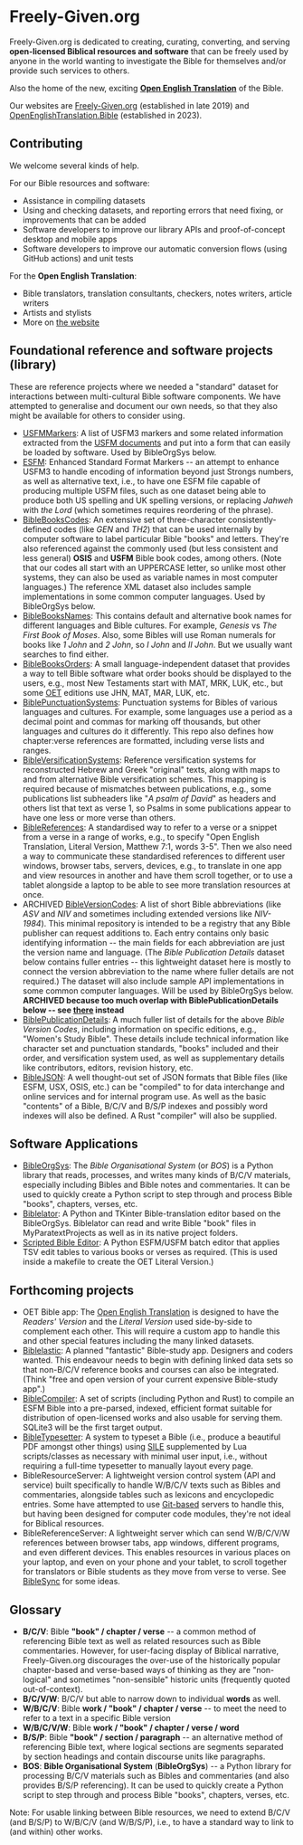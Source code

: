 # Freely-Given.org

Freely-Given.org is dedicated to creating, curating, converting, and serving **open-licensed
Biblical resources and software** that can be freely used by anyone in the world
wanting to investigate the Bible for themselves
and/or provide such services to others.

Also the home of the new, exciting **[Open English Translation](https://github.com/Freely-Given-org/OpenEnglishTranslation--OET)** of the Bible.

Our websites are [Freely-Given.org](https://Freely-Given.org) (established in late 2019) and [OpenEnglishTranslation.Bible](https://OpenEnglishTranslation.Bible) (established in 2023).

## Contributing

We welcome several kinds of help.

For our Bible resources and software:

- Assistance in compiling datasets
- Using and checking datasets, and reporting errors that need fixing, or improvements that can be added
- Software developers to improve our library APIs and proof-of-concept desktop and mobile apps
- Software developers to improve our automatic conversion flows (using GitHub actions) and unit tests

For the **Open English Translation**:

- Bible translators, translation consultants, checkers, notes writers, article writers
- Artists and stylists
- More on [the website](https://OpenEnglishTranslation.Bible/About/Partners)

## Foundational reference and software projects (library)

These are reference projects where we needed a "standard" dataset for interactions between multi-cultural Bible software components.
We have attempted to generalise and document our own needs,
so that they also might be available for others to consider using.

- [USFMMarkers](https://github.com/Freely-Given-org/USFMMarkers): A list of USFM3 markers and some related information extracted from the [USFM documents](https://ubsicap.github.io/usfm/) and put into a form that can easily be loaded by software. Used by BibleOrgSys below.
- [ESFM](https://github.com/Freely-Given-org/ESFM): Enhanced Standard Format Markers -- an attempt to enhance USFM3 to handle encoding of information beyond just Strongs numbers, as well as alternative text, i.e., to have one ESFM file capable of producing multiple USFM files, such as one dataset being able to produce both US spelling and UK spelling versions, or replacing *Jahweh* with *the Lord* (which sometimes requires reordering of the phrase).
- [BibleBooksCodes](https://github.com/Freely-Given-org/BibleBooksCodes): An extensive set of three-character consistently-defined codes (like *GEN* and *TH2*) that can be used internally by computer software to label particular Bible "books" and letters. They're also referenced against the commonly used (but less consistent and less general) **OSIS** and **USFM** Bible book codes, among others. (Note that our codes all start with an UPPERCASE letter, so unlike most other systems, they can also be used as variable names in most computer languages.) The reference XML dataset also includes sample implementations in some common computer languages. Used by BibleOrgSys below.
- [BibleBooksNames](https://github.com/Freely-Given-org/BibleBooksNames): This contains default and alternative book names for different languages and Bible cultures. For example, *Genesis* vs *The First Book of Moses*. Also, some Bibles will use Roman numerals for books like *1 John* and *2 John*, so *I John* and *II John*. But we usually want searches to find either.
- [BibleBooksOrders](https://github.com/Freely-Given-org/BibleBooksOrders): A small language-independent dataset that provides a way to tell Bible software what order books should be displayed to the users, e.g., most New Testaments start with MAT, MRK, LUK, etc., but some [OET](https://OpenEnglishTranslation.Bible) editions use JHN, MAT, MAR, LUK, etc.
- [BiblePunctuationSystems](https://github.com/Freely-Given-org/BiblePunctuationSystems): Punctuation systems for Bibles of various languages and cultures. For example, some languages use a period as a decimal point and commas for marking off thousands, but other languages and cultures do it differently. This repo also defines how chapter:verse references are formatted, including verse lists and ranges.
- [BibleVersificationSystems](https://github.com/Freely-Given-org/BibleVersificationSystems): Reference versification systems for reconstructed Hebrew and Greek "original" texts, along with maps to and from alternative Bible versification schemes. This mapping is required because of mismatches between publications, e.g., some publications list subheaders like "*A psalm of David*" as headers and others list that text as verse 1, so Psalms in some publications appear to have one less or more verse than others.
- [BibleReferences](https://github.com/Freely-Given-org/BibleReferences): A standardised way to refer to a verse or a snippet from a verse in a range of works, e.g., to specify "Open English Translation, Literal Version, Matthew 7:1, words 3-5". Then we also need a way to communicate these standardised references to different user windows, browser tabs, servers, devices, e.g., to translate in one app and view resources in another and have them scroll together, or to use a tablet alongside a laptop to be able to see more translation resources at once.
- ARCHIVED [BibleVersionCodes](https://github.com/Freely-Given-org/BibleVersionCodes): A list of short Bible abbreviations (like *ASV* and *NIV* and sometimes including extended versions like *NIV-1984*). This minimal repository is intended to be a registry that any Bible publisher can request additions to. Each entry contains only basic identifying information -- the main fields for each abbreviation are just the version name and language. (The *Bible Publication Details* dataset below contains fuller entries -- this lightweight dataset here is mostly to connect the version abbreviation to the name where fuller details are not required.) The dataset will also include sample API implementations in some common computer languages. Will be used by BibleOrgSys below. **ARCHIVED because too much overlap with BiblePublicationDetails below -- see [there](https://github.com/Freely-Given-org/BiblePublicationDetails) instead**
- [BiblePublicationDetails](https://github.com/Freely-Given-org/BiblePublicationDetails): A much fuller list of details for the above *Bible Version Codes*, including information on specific editions, e.g., "Women's Study Bible". These details include technical information like character set and punctuation standards, "books" included and their order, and versification system used, as well as supplementary details like contributors, editors, revision history, etc.
- [BibleJSON](https://github.com/Freely-Given-org/BibleJSON): A well thought-out set of JSON formats that Bible files (like ESFM, USX, OSIS, etc.) can be "compiled" to for data interchange and online services and for internal program use. As well as the basic "contents" of a Bible, B/C/V and B/S/P indexes and possibly word indexes will also be defined. A Rust "compiler" will also be supplied.

## Software Applications

- [BibleOrgSys](https://github.com/Freely-Given-org/BibleOrgSys): The *Bible Organisational System* (or *BOS*) is a Python library that reads, processes, and writes many kinds of B/C/V materials, especially including Bibles and Bible notes and commentaries. It can be used to quickly create a Python script to step through and process Bible "books", chapters, verses, etc.
- [Biblelator](https://github.com/Freely-Given-org/Biblelator): A Python and TKinter Bible-translation editor based on the BibleOrgSys. Biblelator can read and write Bible "book" files in MyParatextProjects as well as in its native project folders.
- [Scripted Bible Editor](https://github.com/Freely-Given-org/ScriptedBibleEditor): A Python ESFM/USFM batch editor that applies TSV edit tables to various books or verses as required. (This is used inside a makefile to create the OET Literal Version.)

## Forthcoming projects

- OET Bible app: The [Open English Translation](https://OpenEnglishTranslation.Bible) is designed to have the *Readers' Version* and the *Literal Version* used side-by-side to complement each other. This will require a custom app to handle this and other special features including the many linked datasets.
- [Biblelastic](https://github.com/Freely-Given-org/Biblelastic): A planned "fantastic" Bible-study app. Designers and coders wanted. This endeavour needs to begin with defining linked data sets so that non-B/C/V reference books and courses can also be integrated. (Think "free and open version of your current expensive Bible-study app".)
- [BibleCompiler](https://github.com/Freely-Given-org/BibleCompiler): A set of scripts (including Python and Rust) to compile an ESFM Bible into a pre-parsed, indexed, efficient format suitable for distribution of open-licensed works and also usable for serving them. SQLite3 will be the first target output.
- [BibleTypesetter](https://github.com/Freely-Given-org/BibleTypesetter): A system to typeset a Bible (i.e., produce a beautiful PDF amongst other things) using [SILE](https://sile-typesetter.org/) supplemented by Lua scripts/classes as necessary with minimal user input, i.e., without requiring a full-time typesetter to manually layout every page.
- BibleResourceServer: A lightweight version control system (API and service) built specifically to handle W/B/C/V texts such as Bibles and commentaries, alongside tables such as lexicons and encyclopedic entries. Some have attempted to use [Git-based](https://git-scm.com/) servers to handle this, but having been designed for computer code modules, they're not ideal for Biblical resources.
- BibleReferenceServer: A lightweight server which can send W/B/C/V/W references between browser tabs, app windows, different programs, and even different devices. This enables resources in various places on your laptop, and even on your phone and your tablet, to scroll together for translators or Bible students as they move from verse to verse. See [BibleSync](https://GitHub.com/Freely-Given-org/biblesync) for some ideas.

## Glossary

- **B/C/V**: Bible **"book" / chapter / verse** -- a common method of referencing Bible text as well as related resources such as Bible commentaries. However, for user-facing display of Biblical narrative, Freely-Given.org discourages the over-use of the historically popular chapter-based and verse-based ways of thinking as they are "non-logical" and sometimes "non-sensible" historic units (frequently quoted out-of-context).
- **B/C/V/W**: B/C/V but able to narrow down to individual **words** as well.
- **W/B/C/V**: Bible **work / "book" / chapter / verse** -- to meet the need to refer to a text in a specific Bible version
- **W/B/C/V/W**: Bible **work / "book" / chapter / verse / word**
- **B/S/P**: Bible **"book" / section / paragraph** -- an alternative method of referencing Bible text, where logical sections are segments separated by section headings and contain discourse units like paragraphs.
- **BOS**: **Bible Organisational System** (**BibleOrgSys**) -- a Python library for processing B/C/V materials such as Bibles and commentaries (and also provides B/S/P referencing). It can be used to quickly create a Python script to step through and process Bible "books", chapters, verses, etc.

Note: For usable linking between Bible resources, we need to extend B/C/V (and B/S/P) to W/B/C/V (and W/B/S/P), i.e., to have a standard way to link to (and within) other works.
